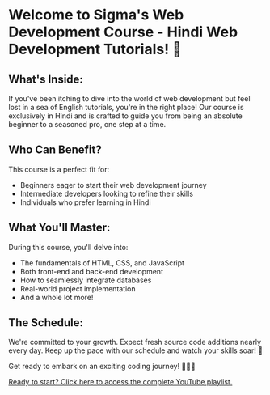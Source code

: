 # Welcome to Sigma's Web Development Course - Hindi Web Development Tutorials! 🚀

## What's Inside:
If you've been itching to dive into the world of web development but feel lost in a sea of English tutorials, you're in the right place! Our course is exclusively in Hindi and is crafted to guide you from being an absolute beginner to a seasoned pro, one step at a time.

## Who Can Benefit?
This course is a perfect fit for:
- Beginners eager to start their web development journey
- Intermediate developers looking to refine their skills
- Individuals who prefer learning in Hindi

## What You'll Master:
During this course, you'll delve into:
- The fundamentals of HTML, CSS, and JavaScript
- Both front-end and back-end development
- How to seamlessly integrate databases
- Real-world project implementation
- And a whole lot more!

## The Schedule:
We're committed to your growth. Expect fresh source code additions nearly every day. Keep up the pace with our schedule and watch your skills soar! 📅

Get ready to embark on an exciting coding journey! 👨‍💻🌟

[Ready to start? Click here to access the complete YouTube playlist.](https://www.youtube.com/playlist?list=YOUR_PLAYLIST_ID)
